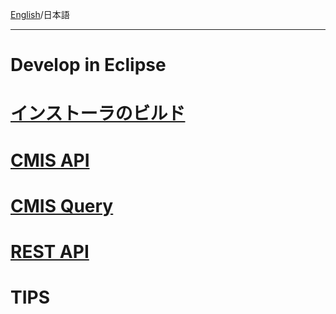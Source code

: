 [English](https://github.com/aegif/NemakiWare/wiki/Development)/日本語 
***
# Develop in Eclipse
# [インストーラのビルド](https://github.com/aegif/NemakiWare/wiki/%E9%96%8B%E7%99%BA:-%E3%82%A4%E3%83%B3%E3%82%B9%E3%83%88%E3%83%BC%E3%83%A9%E3%81%AE%E3%83%93%E3%83%AB%E3%83%89)
# [CMIS API](https://github.com/aegif/NemakiWare/wiki/%E9%96%8B%E7%99%BA:-CMIS-API)
# [CMIS Query](https://github.com/aegif/NemakiWare/wiki/%E9%96%8B%E7%99%BA:-CMIS-Query)
# [REST API](https://github.com/aegif/NemakiWare/wiki/%E9%96%8B%E7%99%BA:-REST-API)
# TIPS